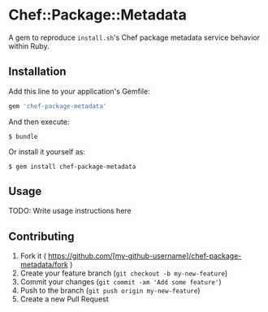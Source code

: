 # Chef::Package::Metadata

A gem to reproduce `install.sh`'s Chef package metadata service behavior within
Ruby.

## Installation

Add this line to your application's Gemfile:

```ruby
gem 'chef-package-metadata'
```

And then execute:

    $ bundle

Or install it yourself as:

    $ gem install chef-package-metadata

## Usage

TODO: Write usage instructions here

## Contributing

1. Fork it ( https://github.com/[my-github-username]/chef-package-metadata/fork )
2. Create your feature branch (`git checkout -b my-new-feature`)
3. Commit your changes (`git commit -am 'Add some feature'`)
4. Push to the branch (`git push origin my-new-feature`)
5. Create a new Pull Request
